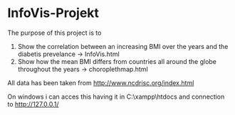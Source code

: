 # InfoVis-Projekt
The purpose of this project is to
1. Show the correlation between an increasing BMI over the years and the diabetis prevelance -> InfoVis.html
2. Show how the mean BMI differs from countries all around the globe throughout the years -> choroplethmap.html

All data has been taken from http://www.ncdrisc.org/index.html

On windows i can acces this having it in C:\xampp\htdocs and connection to http://127.0.0.1/